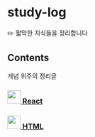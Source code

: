 # study-log

✏️ 짧막한 지식들을 정리합니다

## Contents

개념 위주의 정리글

### [<img src="https://upload.wikimedia.org/wikipedia/commons/a/a7/React-icon.svg" width="30px"> React](https://github.com/seriparkdev/study-log/blob/main/React/React.md)

### [<img src="https://blog.kakaocdn.net/dn/9ZCsE/btqFp43DyIM/c7KHGrjY8OI3bYZvyQeej0/img.png" width="30px"> HTML](https://github.com/seriparkdev/study-log/blob/main/HTML%20%2C%20CSS/HTML.md)
